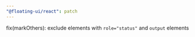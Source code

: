 ```yaml
---
"@floating-ui/react": patch
---
```


fix(markOthers): exclude elements with `role="status"` and `output` elements
